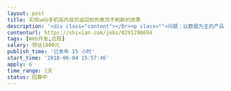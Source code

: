 ```yaml
---                
layout: post       
title: 实现web手机版内容页返回到列表页不刷新的效果           
description: '<div class="content"></br><p class="">问题：以数据为主的产品为纯原生开发，web手机版本，现在内容页返回到列表页会刷新（重新打开），影响用户体验。</p></br><p class="">实现目标：web手机版内容页返回到列表页不刷新，回到之前的列表页的位置，无需重新刷新。而且在各个主流手机浏览器（包括微信内打开、手机谷歌浏览器）均可以实现此目标。</p></br></div>'     
contenturl: https://shixian.com/jobs/0291298694      
tags: [Web开发,远程]            
salary: 预估1000元          
publish_time: '已发布 15 小时'         
start_time: '2018-06-04 15:57:46'           
apply: 6                   
time_range: 1天              
status: 招募中                  
---                 
```

